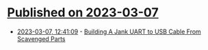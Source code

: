 # [Published on 2023-03-07](index.md)

* [2023-03-07, 12:41:09](https://lobste.rs/s/iccnhk/building_jank_uart_usb_cable_from) - [Building A Jank UART to USB Cable From Scavenged Parts](https://github.com/francisrstokes/githublog/blob/main/2023/3/1/building-a-jank-uart-cable-from-scavenged-parts.md)
